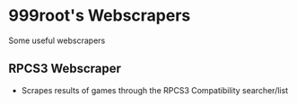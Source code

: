 # 999root's Webscrapers
Some useful webscrapers
## RPCS3 Webscraper
- Scrapes results of games through the RPCS3 Compatibility searcher/list
